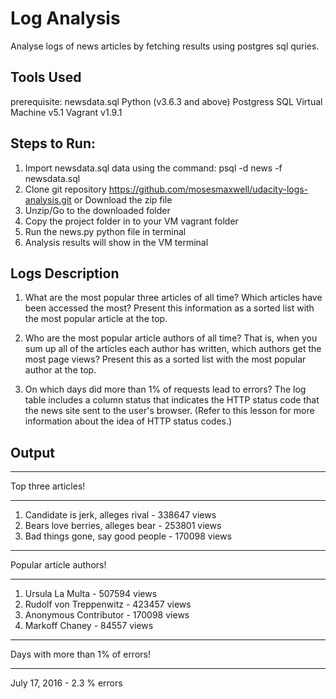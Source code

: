 # Log Analysis
Analyse logs of news articles by fetching results using postgres sql quries.

Tools Used
----------------
prerequisite: newsdata.sql
Python (v3.6.3 and above)
Postgress SQL
Virtual Machine v5.1
Vagrant v1.9.1

Steps to Run:
-------------
1. Import newsdata.sql data using the command: psql -d news -f newsdata.sql
2. Clone git repository https://github.com/mosesmaxwell/udacity-logs-analysis.git or Download the zip file
3. Unzip/Go to the downloaded folder
4. Copy the project folder in to your VM vagrant folder
5. Run the news.py python file in terminal
6. Analysis results will show in the VM terminal

Logs Description
----------------
1. What are the most popular three articles of all time? Which articles have been accessed the most? Present this information as a sorted list with the most popular article at the top.

2. Who are the most popular article authors of all time? That is, when you sum up all of the articles each author has written, which authors get the most page views? Present this as a sorted list with the most popular author at the top.

3. On which days did more than 1% of requests lead to errors? The log table includes a column status that indicates the HTTP status code that the news site sent to the user's browser. (Refer to this lesson for more information about the idea of HTTP status codes.)

Output
----------------
*******************
Top three articles!
*******************
1. Candidate is jerk, alleges rival - 338647 views
2. Bears love berries, alleges bear - 253801 views
3. Bad things gone, say good people - 170098 views


*******************
Popular article authors!
*******************
1. Ursula La Multa - 507594 views
2. Rudolf von Treppenwitz - 423457 views
3. Anonymous Contributor - 170098 views
4. Markoff Chaney - 84557 views


*******************
Days with more than 1% of errors!
*******************
July 17, 2016 - 2.3 % errors
